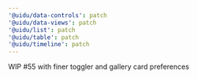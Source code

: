 ```yaml
---
'@uidu/data-controls': patch
'@uidu/data-views': patch
'@uidu/list': patch
'@uidu/table': patch
'@uidu/timeline': patch
---
```


WIP #55 with finer toggler and gallery card preferences
